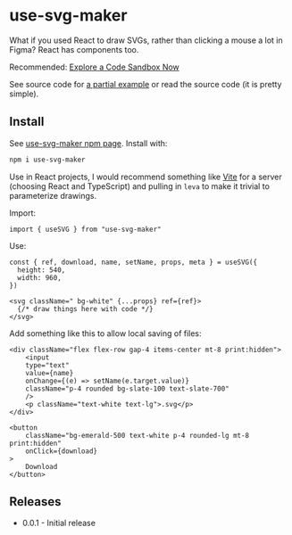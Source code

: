 # use-svg-maker

What if you used React to draw SVGs, rather than clicking a mouse a lot in Figma? React has components too.

Recommended: [Explore a Code Sandbox Now](https://codesandbox.io/s/use-svg-maker-demo-0-0-1-gfjf93?file=/src/App.tsx)

See source code for [a partial example](src/App.tsx) or read the source code (it is pretty simple).

## Install

See [use-svg-maker npm page](https://www.npmjs.com/package/use-svg-maker). Install with:

```bash
npm i use-svg-maker
```

Use in React projects, I would recommend something like [Vite](https://vitejs.dev/) for a server (choosing React and TypeScript) and pulling in `leva` to make it trivial to parameterize drawings.

Import:

```tsx
import { useSVG } from "use-svg-maker"
```

Use:

```tsx
const { ref, download, name, setName, props, meta } = useSVG({
  height: 540,
  width: 960,
})
```

```tsx
<svg className=" bg-white" {...props} ref={ref}>
  {/* draw things here with code */}
</svg>
```

Add something like this to allow local saving of files:

```tsx
<div className="flex flex-row gap-4 items-center mt-8 print:hidden">
    <input
    type="text"
    value={name}
    onChange={(e) => setName(e.target.value)}
    className="p-4 rounded bg-slate-100 text-slate-700"
    />
    <p className="text-white text-lg">.svg</p>
</div>

<button
    className="bg-emerald-500 text-white p-4 rounded-lg mt-8 print:hidden"
    onClick={download}
>
    Download
</button>
```

## Releases

- 0.0.1 - Initial release
